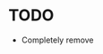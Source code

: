 # TODO

* Completely remove <script> tag
* Caching results of the HTML pages for 
better performance
* Complete nppdom tests
* Cluster support?
* Raw buffer support?
